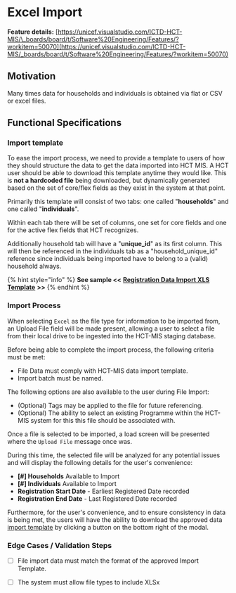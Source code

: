 # Excel Import

**Feature details:** [https://unicef.visualstudio.com/ICTD-HCT-MIS/\_boards/board/t/Software%20Engineering/Features/?workitem=50070](https://unicef.visualstudio.com/ICTD-HCT-MIS/_boards/board/t/Software%20Engineering/Features/?workitem=50070)

## Motivation

Many times data for households and individuals is obtained via flat or CSV or excel files.

## **Functional Specifications**

### Import template

To ease the import process, we need to provide a template to users of how they should structure the data to get the data imported into HCT MIS. A HCT user should be able to download this template anytime they would like. This is **not a hardcoded file** being downloaded, but dynamically generated based on the set of core/flex fields as they exist in the system at that point.

Primarily this template will consist of two tabs: one called "**households**" and one called "**individuals**".

Within each tab there will be set of columns, one set for core fields and one for the active flex fields that HCT recognizes.

Additionally household tab will have a "**unique\_id**" as its first column. This will then be referenced in the individuals tab as a "household\_unique\_id" reference since individuals being imported have to belong to a \(valid\) household always.

{% hint style="info" %}
**See sample &lt;&lt;** [**Registration Data Import XLS Template**](https://docs.google.com/spreadsheets/d/1uNXQmOJd7eZC8Q-4IJ0iYGpvOjvfjRIe43eIN6dkFDg/edit?usp=sharing) **&gt;&gt;**
{% endhint %}

### **Import Process**

When selecting `Excel` as the file type for information to be imported from, an Upload File field will be made present, allowing a user to select a file from their local drive to be ingested into the HCT-MIS staging database.

Before being able to complete the import process, the following criteria must be met:

* File Data must comply with HCT-MIS data import template.
* Import batch must be named.

The following options are also available to the user during File Import:

* \(Optional\) Tags may be applied to the file for future referencing.
* \(Optional\) The ability to select an existing Programme within the HCT-MIS system for this this file should be associated with.

Once a file is selected to be imported, a load screen will be presented where the `Upload File` message once was.

During this time, the selected file will be analyzed for any potential issues and will display the following details for the user's convenience:

* **\[\#\] Households** Available to Import
* **\[\#\] Individuals** Available to Import
* **Registration Start Date** - Earliest Registered Date recorded
* **Registration End Date** - Last Registered Date recorded

Furthermore, for the user's convenience, and to ensure consistency in data is being met, the users will have the ability to download the approved data [import template](via-excel-import.md#import-template) by clicking a button on the bottom right of the modal.

### Edge Cases / Validation Steps

* [ ] File import data must match the format of the approved Import Template.
* [ ] The system must allow file types to include XLSx

